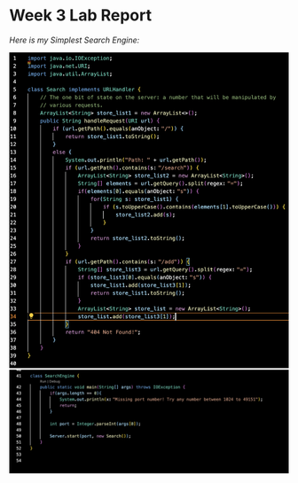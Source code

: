 # Week 3 Lab Report

*Here is my Simplest Search Engine:*

![Image](Search%20Engine%201.png)
![Image](SearchEngine%202.png)
